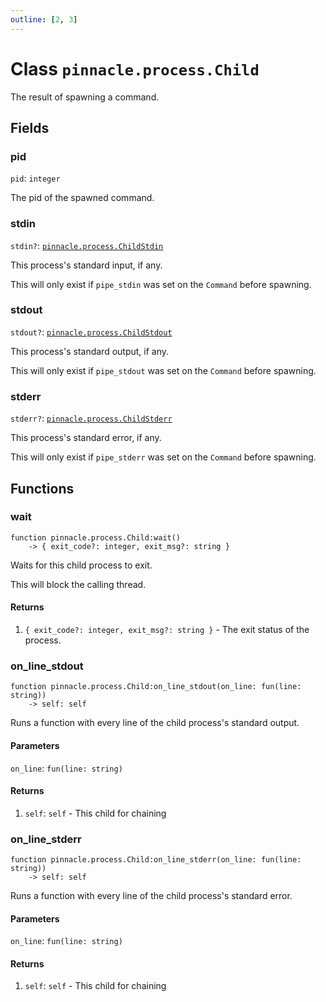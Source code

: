 ```yaml
---
outline: [2, 3]
---
```


# Class `pinnacle.process.Child`


The result of spawning a command.

## Fields

### pid

`pid`: <code>integer</code>

The pid of the spawned command.

### stdin <Badge type="danger" text="nullable" />

`stdin?`: <code><a href="/lua-reference/0.1.0-beta.1/classes/pinnacle.process.ChildStdin">pinnacle.process.ChildStdin</a></code>

This process's standard input, if any.

This will only exist if `pipe_stdin` was set on the `Command` before spawning.

### stdout <Badge type="danger" text="nullable" />

`stdout?`: <code><a href="/lua-reference/0.1.0-beta.1/classes/pinnacle.process.ChildStdout">pinnacle.process.ChildStdout</a></code>

This process's standard output, if any.

This will only exist if `pipe_stdout` was set on the `Command` before spawning.

### stderr <Badge type="danger" text="nullable" />

`stderr?`: <code><a href="/lua-reference/0.1.0-beta.1/classes/pinnacle.process.ChildStderr">pinnacle.process.ChildStderr</a></code>

This process's standard error, if any.

This will only exist if `pipe_stderr` was set on the `Command` before spawning.


## Functions

### <Badge type="method" text="method" /> wait

<div class="language-lua"><pre><code>function pinnacle.process.Child:wait()
    -> { exit_code?: integer, exit_msg?: string }</code></pre></div>

Waits for this child process to exit.

This will block the calling thread.




#### Returns

1. <code>{ exit_code?: integer, exit_msg?: string }</code> - The exit status of the process.




### <Badge type="method" text="method" /> on_line_stdout

<div class="language-lua"><pre><code>function pinnacle.process.Child:on_line_stdout(on_line: fun(line: string))
    -> self: self</code></pre></div>

Runs a function with every line of the child process's standard output.



#### Parameters

`on_line`: <code>fun(line: string)</code>



#### Returns

1. `self`: <code>self</code> - This child for chaining




### <Badge type="method" text="method" /> on_line_stderr

<div class="language-lua"><pre><code>function pinnacle.process.Child:on_line_stderr(on_line: fun(line: string))
    -> self: self</code></pre></div>

Runs a function with every line of the child process's standard error.



#### Parameters

`on_line`: <code>fun(line: string)</code>



#### Returns

1. `self`: <code>self</code> - This child for chaining



